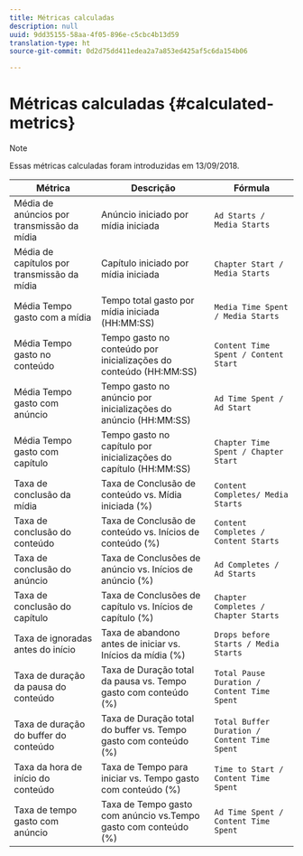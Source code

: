 ```yaml
---
title: Métricas calculadas
description: null
uuid: 9dd35155-58aa-4f05-896e-c5cbc4b13d59
translation-type: ht
source-git-commit: 0d2d75dd411edea2a7a853ed425af5c6da154b06

---
```



# Métricas calculadas {#calculated-metrics}

>[!NOTE]
>
>Essas métricas calculadas foram introduzidas em 13/09/2018.

| Métrica | Descrição | Fórmula |
|---|---|---|
| Média de anúncios por transmissão da mídia | Anúncio iniciado por mídia iniciada | `Ad Starts / Media Starts` |
| Média de capítulos por transmissão da mídia | Capítulo iniciado por mídia iniciada | `Chapter Start / Media Starts` |
| Média Tempo gasto com a mídia | Tempo total gasto por mídia iniciada (HH:MM:SS) | `Media Time Spent / Media Starts` |
| Média Tempo gasto no conteúdo | Tempo gasto no conteúdo por inicializações do conteúdo (HH:MM:SS) | `Content Time Spent / Content Start` |
| Média Tempo gasto com anúncio | Tempo gasto no anúncio por inicializações do anúncio (HH:MM:SS) | `Ad Time Spent / Ad Start` |
| Média Tempo gasto com capítulo | Tempo gasto no capítulo por inicializações do capítulo (HH:MM:SS) | `Chapter Time Spent / Chapter Start` |
| Taxa de conclusão da mídia | Taxa de Conclusão de conteúdo vs. Mídia iniciada (%) | `Content Completes/ Media Starts` |
| Taxa de conclusão do conteúdo | Taxa de Conclusão de conteúdo vs. Inícios de conteúdo (%) | `Content Completes / Content Starts` |
| Taxa de conclusão do anúncio | Taxa de Conclusões de anúncio vs. Inícios de anúncio (%) | `Ad Completes / Ad Starts` |
| Taxa de conclusão do capítulo | Taxa de Conclusões de capítulo vs. Inícios de capítulo (%) | `Chapter Completes / Chapter Starts` |
| Taxa de ignoradas antes do início | Taxa de abandono antes de iniciar vs. Inícios da mídia (%) | `Drops before Starts / Media Starts` |
| Taxa de duração da pausa do conteúdo | Taxa de Duração total da pausa vs. Tempo gasto com conteúdo (%) | `Total Pause Duration / Content Time Spent` |
| Taxa de duração do buffer do conteúdo | Taxa de Duração total do buffer vs. Tempo gasto com conteúdo (%) | `Total Buffer Duration / Content Time Spent` |
| Taxa da hora de início do conteúdo | Taxa de Tempo para iniciar vs. Tempo gasto com conteúdo (%) | `Time to Start / Content Time Spent` |
| Taxa de tempo gasto com anúncio | Taxa de Tempo gasto com anúncio vs.Tempo gasto com conteúdo (%) | `Ad Time Spent / Content Time Spent` |
